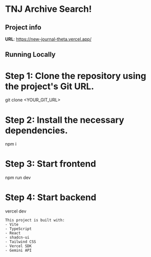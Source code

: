 # TNJ Archive Search!

## Project info

**URL**: https://new-journal-theta.vercel.app/

## Running Locally
# Step 1: Clone the repository using the project's Git URL.
git clone <YOUR_GIT_URL>

# Step 2: Install the necessary dependencies.
npm i

# Step 3: Start frontend
npm run dev

# Step 4: Start backend
vercel dev
```
This project is built with:
- Vite
- TypeScript
- React
- shadcn-ui
- Tailwind CSS
- Vercel SDK
- Gemini API
